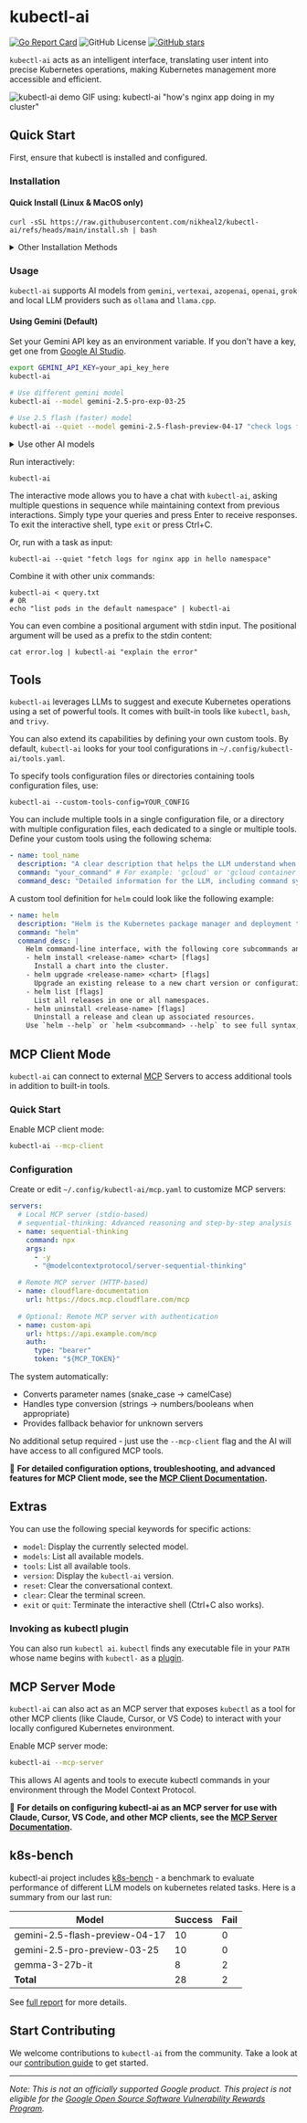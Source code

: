 # kubectl-ai

[![Go Report Card](https://goreportcard.com/badge/github.com/GoogleCloudPlatform/kubectl-ai)](https://goreportcard.com/report/github.com/GoogleCloudPlatform/kubectl-ai)
![GitHub License](https://img.shields.io/github/license/GoogleCloudPlatform/kubectl-ai)
[![GitHub stars](https://img.shields.io/github/stars/GoogleCloudPlatform/kubectl-ai.svg)](https://github.com/GoogleCloudPlatform/kubectl-ai/stargazers)

`kubectl-ai` acts as an intelligent interface, translating user intent into
precise Kubernetes operations, making Kubernetes management more accessible and
efficient.

![kubectl-ai demo GIF using: kubectl-ai "how's nginx app doing in my cluster"](./.github/kubectl-ai.gif)

## Quick Start

First, ensure that kubectl is installed and configured.

### Installation

#### Quick Install (Linux & MacOS only)

```shell
curl -sSL https://raw.githubusercontent.com/nikheal2/kubectl-ai/refs/heads/main/install.sh | bash
```

<details>

<summary>Other Installation Methods</summary>

#### Manual Installation (Linux, MacOS and Windows)

1. Download the latest release from the [releases page](https://github.com/GoogleCloudPlatform/kubectl-ai/releases/latest) for your target machine.

2. Untar the release, make the binary executable and move it to a directory in your $PATH (as shown below).

```shell
tar -zxvf kubectl-ai_Darwin_arm64.tar.gz
chmod a+x kubectl-ai
sudo mv kubectl-ai /usr/local/bin/
```

#### Install with Krew (Linux/macOS/Windows)
First of all, you need to have krew insatlled, refer to [krew document](https://krew.sigs.k8s.io/docs/user-guide/setup/install/) for more details
Then you can install with krew
```shell
kubectl krew install ai
```
Now you can invoke `kubectl-ai` as a kubectl plugin like this: `kubectl ai`.
</details>

### Usage

`kubectl-ai` supports AI models from `gemini`, `vertexai`, `azopenai`, `openai`, `grok` and local LLM providers such as `ollama` and `llama.cpp`.

#### Using Gemini (Default)

Set your Gemini API key as an environment variable. If you don't have a key, get one from [Google AI Studio](https://aistudio.google.com).

```bash
export GEMINI_API_KEY=your_api_key_here
kubectl-ai

# Use different gemini model
kubectl-ai --model gemini-2.5-pro-exp-03-25

# Use 2.5 flash (faster) model
kubectl-ai --quiet --model gemini-2.5-flash-preview-04-17 "check logs for nginx app in hello namespace"
```

<details>

<summary>Use other AI models</summary>

#### Using AI models running locally (ollama or llama.cpp)

You can use `kubectl-ai` with AI models running locally. `kubectl-ai` supports [ollama](https://ollama.com/) and [llama.cpp](https://github.com/ggml-org/llama.cpp) to use the AI models running locally.

Additionally, the [`modelserving`](modelserving/) directory provides tools and instructions for deploying your own `llama.cpp`-based LLM serving endpoints locally or on a Kubernetes cluster. This allows you to host models like Gemma directly in your environment.

An example of using Google's `gemma3` model with `ollama`:

```shell
# assuming ollama is already running and you have pulled one of the gemma models
# ollama pull gemma3:12b-it-qat

# if your ollama server is at remote, use OLLAMA_HOST variable to specify the host
# export OLLAMA_HOST=http://192.168.1.3:11434/

# enable-tool-use-shim because models require special prompting to enable tool calling
kubectl-ai --llm-provider ollama --model gemma3:12b-it-qat --enable-tool-use-shim

# you can use `models` command to discover the locally available models
>> models
```

#### Using Grok

You can use X.AI's Grok model by setting your X.AI API key:

```bash
export GROK_API_KEY=your_xai_api_key_here
kubectl-ai --llm-provider=grok --model=grok-3-beta
```

#### Using Azure OpenAI

You can also use Azure OpenAI deployment by setting your OpenAI API key and specifying the provider:

```bash
export AZURE_OPENAI_API_KEY=your_azure_openai_api_key_here
export AZURE_OPENAI_ENDPOINT=https://your_azure_openai_endpoint_here
kubectl-ai --llm-provider=azopenai --model=your_azure_openai_deployment_name_here
# or
az login
kubectl-ai --llm-provider=openai://your_azure_openai_endpoint_here --model=your_azure_openai_deployment_name_here
```

#### Using OpenAI

You can also use OpenAI models by setting your OpenAI API key and specifying the provider:

```bash
export OPENAI_API_KEY=your_openai_api_key_here
kubectl-ai --llm-provider=openai --model=gpt-4.1
```

#### Using OpenAI Compatible API
For example, you can use aliyun qwen-xxx models as follows
```bash
export OPENAI_API_KEY=your_openai_api_key_here
export OPENAI_ENDPOINT=https://dashscope.aliyuncs.com/compatible-mode/v1
kubectl-ai --llm-provider=openai --model=qwen-plus
```
</details>

Run interactively:

```shell
kubectl-ai
```

The interactive mode allows you to have a chat with `kubectl-ai`, asking multiple questions in sequence while maintaining context from previous interactions. Simply type your queries and press Enter to receive responses. To exit the interactive shell, type `exit` or press Ctrl+C.

Or, run with a task as input:

```shell
kubectl-ai --quiet "fetch logs for nginx app in hello namespace"
```

Combine it with other unix commands:

```shell
kubectl-ai < query.txt
# OR
echo "list pods in the default namespace" | kubectl-ai
```

You can even combine a positional argument with stdin input. The positional argument will be used as a prefix to the stdin content:

```shell
cat error.log | kubectl-ai "explain the error"
```

## Tools

`kubectl-ai` leverages LLMs to suggest and execute Kubernetes operations using a set of powerful tools. It comes with built-in tools like `kubectl`, `bash`, and `trivy`.

You can also extend its capabilities by defining your own custom tools. By default, `kubectl-ai` looks for your tool configurations in `~/.config/kubectl-ai/tools.yaml`.

To specify tools configuration files or directories containing tools configuration files, use:

```shell
kubectl-ai --custom-tools-config=YOUR_CONFIG
```

You can include multiple tools in a single configuration file, or a directory with multiple configuration files, each dedicated to a single or multiple tools.
Define your custom tools using the following schema:

```yaml
- name: tool_name
  description: "A clear description that helps the LLM understand when to use this tool."
  command: "your_command" # For example: 'gcloud' or 'gcloud container clusters'
  command_desc: "Detailed information for the LLM, including command syntax and usage examples."
```

A custom tool definition for `helm` could look like the following example:

```yaml
- name: helm
  description: "Helm is the Kubernetes package manager and deployment tool. Use it to define, install, upgrade, and roll back applications packaged as Helm charts in a Kubernetes cluster."
  command: "helm"
  command_desc: |
    Helm command-line interface, with the following core subcommands and usage patterns:    
    - helm install <release-name> <chart> [flags]  
      Install a chart into the cluster.      
    - helm upgrade <release-name> <chart> [flags]  
      Upgrade an existing release to a new chart version or configuration.      
    - helm list [flags]  
      List all releases in one or all namespaces.      
    - helm uninstall <release-name> [flags]  
      Uninstall a release and clean up associated resources.  
    Use `helm --help` or `helm <subcommand> --help` to see full syntax, available flags, and examples for each command.
```

## MCP Client Mode

`kubectl-ai` can connect to external [MCP](https://modelcontextprotocol.io/examples) Servers to access additional tools in addition to built-in tools.

### Quick Start

Enable MCP client mode:

```bash
kubectl-ai --mcp-client
```

### Configuration

Create or edit `~/.config/kubectl-ai/mcp.yaml` to customize MCP servers:

```yaml
servers:
  # Local MCP server (stdio-based)
  # sequential-thinking: Advanced reasoning and step-by-step analysis
  - name: sequential-thinking
    command: npx
    args:
      - -y
      - "@modelcontextprotocol/server-sequential-thinking"
  
  # Remote MCP server (HTTP-based)
  - name: cloudflare-documentation
    url: https://docs.mcp.cloudflare.com/mcp
    
  # Optional: Remote MCP server with authentication
  - name: custom-api
    url: https://api.example.com/mcp
    auth:
      type: "bearer"
      token: "${MCP_TOKEN}"
```

The system automatically:
- Converts parameter names (snake_case → camelCase)
- Handles type conversion (strings → numbers/booleans when appropriate)
- Provides fallback behavior for unknown servers

No additional setup required - just use the `--mcp-client` flag and the AI will have access to all configured MCP tools.

📖 **For detailed configuration options, troubleshooting, and advanced features for MCP Client mode, see the [MCP Client Documentation](pkg/mcp/README.md).**

## Extras

You can use the following special keywords for specific actions:

* `model`: Display the currently selected model.
* `models`: List all available models.
* `tools`: List all available tools.
* `version`: Display the `kubectl-ai` version.
* `reset`: Clear the conversational context.
* `clear`: Clear the terminal screen.
* `exit` or `quit`: Terminate the interactive shell (Ctrl+C also works).

### Invoking as kubectl plugin

You can also run `kubectl ai`. `kubectl` finds any executable file in your `PATH` whose name begins with `kubectl-` as a [plugin](https://kubernetes.io/docs/tasks/extend-kubectl/kubectl-plugins/).

## MCP Server Mode

`kubectl-ai` can also act as an MCP server that exposes `kubectl` as a tool for other MCP clients (like Claude, Cursor, or VS Code) to interact with your locally configured Kubernetes environment. 

Enable MCP server mode:

```bash
kubectl-ai --mcp-server
```

This allows AI agents and tools to execute kubectl commands in your environment through the Model Context Protocol.

📖 **For details on configuring kubectl-ai as an MCP server for use with Claude, Cursor, VS Code, and other MCP clients, see the [MCP Server Documentation](./docs/mcp.md).**

## k8s-bench

kubectl-ai project includes [k8s-bench](./k8s-bench/README.md) - a benchmark to evaluate performance of different LLM models on kubernetes related tasks. Here is a summary from our last run:

| Model | Success | Fail |
|-------|---------|------|
| gemini-2.5-flash-preview-04-17 | 10 | 0 |
| gemini-2.5-pro-preview-03-25 | 10 | 0 |
| gemma-3-27b-it | 8 | 2 |
| **Total** | 28 | 2 |

See [full report](./k8s-bench.md) for more details.

## Start Contributing

We welcome contributions to `kubectl-ai` from the community. Take a look at our
[contribution guide](contributing.md) to get started.

---

*Note: This is not an officially supported Google product. This project is not
eligible for the [Google Open Source Software Vulnerability Rewards
Program](https://bughunters.google.com/open-source-security).*
